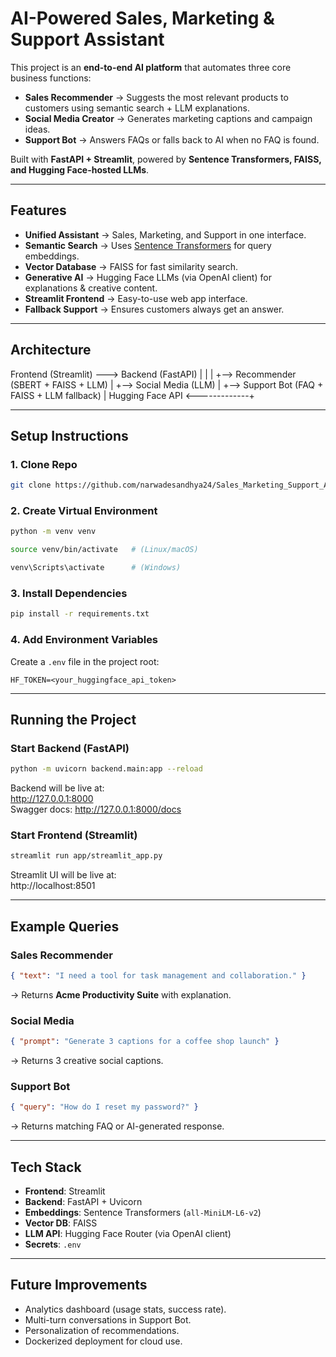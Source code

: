 #  AI-Powered Sales, Marketing & Support Assistant

This project is an **end-to-end AI platform** that automates three core business functions:

-  **Sales Recommender** → Suggests the most relevant products to customers using semantic search + LLM explanations.  
-  **Social Media Creator** → Generates marketing captions and campaign ideas.  
-  **Support Bot** → Answers FAQs or falls back to AI when no FAQ is found.  

Built with **FastAPI + Streamlit**, powered by **Sentence Transformers, FAISS, and Hugging Face-hosted LLMs**.

---

##  Features
- **Unified Assistant** → Sales, Marketing, and Support in one interface.  
- **Semantic Search** → Uses [Sentence Transformers](https://www.sbert.net/) for query embeddings.  
- **Vector Database** → FAISS for fast similarity search.  
- **Generative AI** → Hugging Face LLMs (via OpenAI client) for explanations & creative content.  
- **Streamlit Frontend** → Easy-to-use web app interface.  
- **Fallback Support** → Ensures customers always get an answer.  

---

##  Architecture

Frontend (Streamlit)  --->  Backend (FastAPI)
         |                         |
         |                         +--> Recommender (SBERT + FAISS + LLM)
         |                         +--> Social Media (LLM)
         |                         +--> Support Bot (FAQ + FAISS + LLM fallback)
         |
   Hugging Face API  <-------------+

---


##  Setup Instructions

### 1. Clone Repo
```bash
git clone https://github.com/narwadesandhya24/Sales_Marketing_Support_AI_BOT
```

### 2. Create Virtual Environment
```bash
python -m venv venv

source venv/bin/activate   # (Linux/macOS)

venv\Scripts\activate      # (Windows)
```

### 3. Install Dependencies
```bash
pip install -r requirements.txt
```

### 4. Add Environment Variables
Create a `.env` file in the project root:
```
HF_TOKEN=<your_huggingface_api_token>

```

---

##  Running the Project

### Start Backend (FastAPI)
```bash
python -m uvicorn backend.main:app --reload
```

Backend will be live at:  
 http://127.0.0.1:8000  
 Swagger docs: http://127.0.0.1:8000/docs  

### Start Frontend (Streamlit)
```bash
streamlit run app/streamlit_app.py
```

Streamlit UI will be live at:  
 http://localhost:8501  

---

##  Example Queries

### Sales Recommender
```json
{ "text": "I need a tool for task management and collaboration." }
```
→ Returns **Acme Productivity Suite** with explanation.

### Social Media
```json
{ "prompt": "Generate 3 captions for a coffee shop launch" }
```
→ Returns 3 creative social captions.

### Support Bot
```json
{ "query": "How do I reset my password?" }
```
→ Returns matching FAQ or AI-generated response.

---

##  Tech Stack
- **Frontend**: Streamlit  
- **Backend**: FastAPI + Uvicorn  
- **Embeddings**: Sentence Transformers (`all-MiniLM-L6-v2`)  
- **Vector DB**: FAISS  
- **LLM API**: Hugging Face Router (via OpenAI client)  
- **Secrets**: `.env`  

---

##  Future Improvements
- Analytics dashboard (usage stats, success rate).  
- Multi-turn conversations in Support Bot.  
- Personalization of recommendations.  
- Dockerized deployment for cloud use.